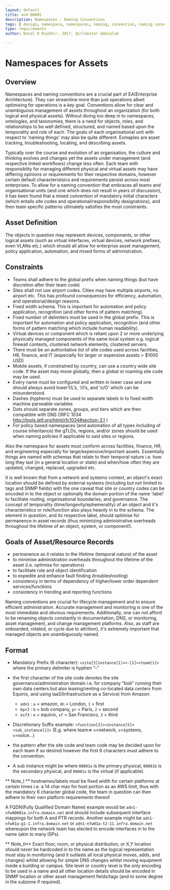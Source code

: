 ```yaml
---
layout: default
title: ond-00005
description: Namespaces : Naming Conventions
tags: [ design, namespace, namespaces, naming, convention, naming convention, sites, site codes, site code ]
type: requirements
author: Donal O Duibhir, 2017, @irldexter @donalod

---
```

# Namespaces for Assets

## Overview

Namespaces and naming conventions are a crucial part of EA(Enterprise Architecture). They can streamline more than just operations albeit optimising for operations is a key goal. Conventions allow for clear and unambiguous management of assets throughout an organization (for both logical and physical assets). Without diving too deep in to namespaces, ontologies, and taxonomies, there is a need for objects, roles, and relationships to be well defined, structured, and named based upon the temporality and role of each. The goals of each organisational unit with respect to 'naming things' may also be quite different. Exmaples are asset tracking, troubleshooting, locating, and describing assets. 

Typically over the course and evolution of an organisation, the culture and thinking evolves and changes yet the assets under management (and respective linked workflows) change less often. Each team with responsiblity for managing different physical and virtual assets may have differing opinions or requirements for their respective domains, however certain default characteristsics and requirements persist across most enterprises. To allow for a naming convention that embraces all teams and organisational units (and one which does not result in years of discussion), it has been found that a mixed convention of mandatory initial characters (which entails site codes and operational/responsibility designations), and then team specific patterns ultimately satisfies the most constraints. 

## Asset Definition

The objects in question may represent devices, components, or other logical assets (such as virtual interfaces, virtual devices, network prefixes, even VLANs etc.) which should all allow for enterprise asset management, policy application, automation, and mixed forms of administration.


## Constraints 

* Teams shall adhere to the global prefix when naming things (but have discretion after their team code)
* Sites shall not use airport codes. Cities may have multiple airports, no airport etc. This has profound consequences for efficiency, automation, and operational/design reasons.
* Fixed width schema. This is important for automation and policy application, recognition (and other forms of pattern matching).
* Fixed number of delimiters must be used in the global prefix. This is important for automation and policy application, recognition (and other forms of pattern matching which include human readability).
* Virtual devices or component which is reliant upon 2 or more underlying physically managed components of the same local system e.g. logical firewall contexts, clustered network elements, clustered servers. 
* There must be an authoritative list of site codes used across facilities, HR, finance, and IT (especially for larger or expensive assets > $1000 USD)
* Mobile assets, if constrained by country, can use a country wide site code. If the asset may move globally, then a global or roaming site code may be used.
* Every name must be configured and written in lower case and one should always avoid lower‘l/L’s, ‘i/I’s, and 'o/O' which can be misunderstood.  
* Dashes (hyphens) must be used to separate labels in to fixed width machine parseable variables
* Dots should separate zones, groups, and tiers which are then compatible with DNS ()RFC 1034 http://tools.ietf.org/html/rfc1034#section-3.1 )
* For policy based namespaces (and automation of all types including of course inheritance) the gTLDs, regions, and/or zones should be used when naming policies if applicable to said sites or regions.

Also the namespace for assets must conform across facilities, finance, HR, and engineering especially for large/expensive/important assets. Essentially things are named with schemas that relate to their temporal nature i.e. how long they last (in a general location or state) and when/how often they are updated, changed, replaced, upgraded etc.

It is well known that from a network and systems context, an object's exact location should be defined by external systems (including but not limited to tags and SNMP fields) with the one caveat that site or country codes can be encoded in to the object or optionally the domain portion of the name 'label' to facilitate routing, organisational boundaries,  and governance. The concept of temporality (time/longevity/ephemerality) of an object and it's characteristics or role/function also plays heavily in to the schema. The element in question, and its respective label, should optimise for permanence in asset records (thus minimizing administrative overheads throughout the lifetime of an object, system, or component!). 

## Goals of Asset/Resource Records

* permanence as it relates to the lifetime (temporal nature) of the asset
* to minimise administration overheads throughout the lifetime of the asset (i.e. optimise for operations)
* to facilitate role and object identification
* to expedite and enhance fault finding (troubleshooting)
* consistency in terms of dependency of higher/lower order dependent services/functions
* consistency in trending and reporting functions

Naming conventions are crucial for lifecycle management and to ensure efficient administration. Accurate management and monitoring is one of the most immediate and obvious requirements. Additionally, one can not afford to be renaming objects constantly in documentation, DNS, or monitoring, asset management, and change management platforms. Also, as staff are onboarded, rotated, or cycle due to attrition), it's extremely important that managed objects are unambiguously named.

## Format

* Mandatory Prefix (6 character): ```<site[3]instance[1]><-[1]><team[1]>``` where the primary delimiter is hyphen “-”
* the first character of the site code denotes the site governance/administration domain i.e. for company "bob" running their own data centers but also leasing/renting co-located data centers from Equinix, and using IaaS(Infrastructure as a Service) from Amazon:
  * `adn1` : `a` = amazon, `dn` = London, `1` = first 
  * `bpr2` : `b` = bob company, `pr` = Paris, `2` = second
  * `esf3` : `e` = equinix, `sf` = San Francisco, `3` = third
* Discretionary Suffix example: ```<function[2]><instance[5]><sub_instance[1]>```
(E.g. where team=> `n`=network, `s`=systems, `v`=voice…)
* the pattern after the site code and team code may be decided upon for each team if so desired however the first 6 characters must adhere to the convention.

* A sub instance might be where `00001a` is the primary physical, `00001b` is the secondary physical, and `00001v` is the virtual (if applicable).

** Note_I ** hostnames/labels *must* be fixed width for certain platforms at certain times i.e. a 14 char max for host portion as an AWS limit, thus with the mandatory 6 character global code, the team in question can then adhere to their own platform requirements thereof.

A FQDN(Fully Qualified Domain Name) example would be `adn1-nfw00001a.infra.domain.net` and should include subsequent interface mappings for both A and PTR records. Another example might be `adn1-nfw01a-g1-1.infra.domain.net` or `adn1-nfw01a-t2-11.infra.domain.net` whereupon the network team has elected to encode interfaces in to the name (akin to many ISPs).

** Note_II** Exact floor, room, or physical distribution, or X,Y location should *never* be hardcoded in to the name as the logical representation must stay in monitoring (and it outlasts all local physical moves, adds, and changes) whilst allowing for simple DNS changes whilst moving equipment inside a building or campus. Site level or country level is the only encoding to be used in a name and all other location details should be encoded in SNMP location or other asset management fields/tags (and to some degree in the subzone if required).